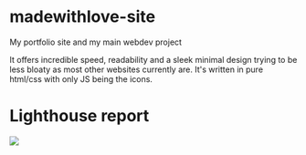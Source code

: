 # madewithlove-site
My portfolio site and my main webdev project

It offers incredible speed, readability and a sleek minimal design trying to be less bloaty as most other websites currently are. 
It's written in pure html/css with only JS being the icons.

# Lighthouse report

![](https://media.discordapp.net/attachments/751326505694658654/813119544511168582/unknown.png)

